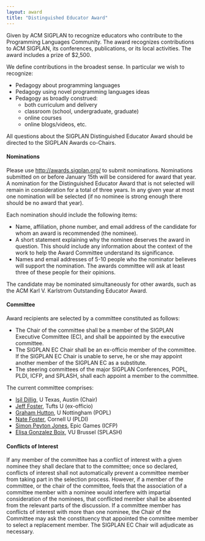 ```yaml
---
layout: award
title: "Distinguished Educator Award"
---
```


Given by ACM SIGPLAN to recognize educators who contribute to the
Programming Languages Community. The award recognizes contributions to
ACM SIGPLAN, its conferences, publications, or its local
activities. The award includes a prize of $2,500.

We define contributions in the broadest sense. In particular we wish
to recognize:

- Pedagogy about programming languages
- Pedagogy using novel programming languages ideas
- Pedagogy as broadly construed:
  - both curriculum and delivery
  - classroom (school, undergraduate, graduate)
  - online courses
  - online blogs/videos, etc.

All questions about the SIGPLAN Distinguished Educator Award should be
directed to the SIGPLAN Awards co-Chairs.

#### Nominations

Please use <http://awards.sigplan.org/> to submit nominations.
Nominations submitted on or before January 15th will be considered for
award that year.  A nomination for the Distinguished Educator Award
that is not selected will remain in consideration for a total of three
years. In any given year at most one nomination will be selected (if
no nominee is strong enough there should be no award that year).

Each nomination should include the following items:

- Name, affiliation, phone number, and email address of the candidate for
  whom an award is recommended (the nominee).
- A short statement explaining why the nominee deserves the award in
  question. This should include any information about the context of
  the work to help the Award Committee understand its significance.
- Names and email addresses of 5-10 people who the nominator believes
  will support the nomination. The awards committee will ask at least
  three of these people for their opinions.

The candidate may be nominated simultaneously for other awards, such
as the ACM Karl V. Karlstrom Outstanding Educator Award.

#### Committee

Award recipients are selected by a committee constituted as follows:
* The Chair of the committee shall be a member of the SIGPLAN
  Executive Committee (EC), and shall be appointed by the executive
  committee.
* The SIGPLAN EC Chair shall be an ex-officio member of the committee.
  If the SIGPLAN EC Chair is unable to serve, he or she may appoint
  another member of the SIGPLAN EC as a substitute.
* The steering committees of the major SIGPLAN Conferences, POPL,
  PLDI, ICFP, and SPLASH, shall each appoint a member to the
  committee.

The current committee comprises:
* [Işil Dillig](https://www.cs.utexas.edu/~isil), U Texas, Austin
  (Chair)
* [Jeff Foster](https://www.eecs.tufts.edu/~jfoster/), Tufts U (ex-officio)
* [Graham Hutton](http://www.cs.nott.ac.uk/~pszgmh/), U Nottingham
  (POPL)
* [Nate Foster](https://www.cs.cornell.edu/~jnfoster/), Cornell U
  (PLDI)
* [Simon Peyton
  Jones](https://royalsociety.org/people/simon-peyton-jones-12889/),
  Epic Games (ICFP)
* [Elisa Gonzalez Boix](https://soft.vub.ac.be/disco/elisa/), VU
  Brussel (SPLASH)

#### Conflicts of Interest

If any member of the committee has a conflict of interest with a given
nominee they shall declare that to the committee; once so declared,
conflicts of interest shall not automatically prevent a committee
member from taking part in the selection process. However, if a member
of the committee, or the chair of the committee, feels that the
association of a committee member with a nominee would interfere with
impartial consideration of the nominees, that conflicted member shall
be absented from the relevant parts of the discussion. If a committee
member has conflicts of interest with more than one nominee, the Chair
of the Committee may ask the constituency that appointed the committee
member to select a replacement member.  The SIGPLAN EC Chair will
adjudicate as necessary.
